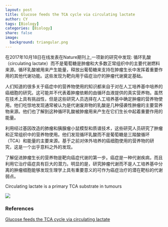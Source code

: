 ```yaml
---
layout: post
title: Glucose feeds the TCA cycle via circulating lactate
author: CY
tags: [Biology]
categories: [Biology]
share: false
image:
  background: triangular.png 
---
```




在2017年10月18日在线发表在Nature期刊上,一项新的研究中发现: 循环乳酸（circulating lactate）而不是葡萄糖是肿瘤和大多数正常组织中的主要代谢燃料来源。循环乳酸被用来产生能量，释放出葡萄糖来支持在肿瘤生长中发挥着重要作用的其他代谢功能。这些发现为靶向用于癌症治疗的肿瘤代谢奠定基础。

人们知道的很多关于癌症中的营养物使用的知识都来自于对在人工培养基中培养的癌细胞的研究。这可能并不代表着肿瘤依赖的由循环血液提供的真实营养物。虽然在技术上具有挑战性，但是这些研究人员选择在人工培养基中确定肿瘤的营养物使用。他们吃惊地发现通常被认为是代谢废弃物的乳酸是几种侵袭性肿瘤的主要营养物来源。他们也了解到这种循环乳酸被肿瘤用来产生在它们生长中起着重要作用的能量。

利用经过基因改造的肺瘤和胰腺瘤小鼠模型和质谱技术，这些研究人员研究了肿瘤和正常组织中的营养物使用。他们发现循环乳酸而不是葡萄糖是三羧酸循环（TCA）和能量的主要来源。基于之前对体外培养的癌细胞使用的营养物的研究，这是一个出乎意料之外的发现。

了解促进肿瘤生长的营养物是靶向癌症代谢的第一步。癌症是一种代谢疾病，而且利用它治疗癌症具有巨大的潜力。明显的是，研究肿瘤代谢而不是人工培养基中分离的肿瘤细胞能够发现生理学上具有重要意义的可作为癌症治疗的潜在靶标的代谢弱点。



Circulating lactate is a primary TCA substrate in tumours

![](https://www.nature.com/nature/journal/vaop/ncurrent/images/nature24057-f4.jpg)



### References    

[Glucose feeds the TCA cycle via circulating lactate](https://www.nature.com/nature/journal/vaop/ncurrent/full/nature24057.html)